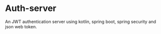 # Auth-server
An JWT authentication server using kotlin, spring boot, spring security and json web token. 
